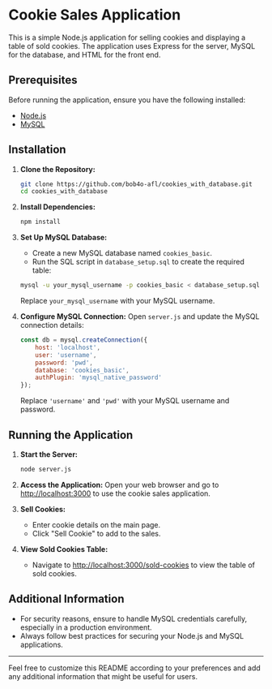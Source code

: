# Cookie Sales Application

This is a simple Node.js application for selling cookies and displaying a table of sold cookies. The application uses Express for the server, MySQL for the database, and HTML for the front end.

## Prerequisites

Before running the application, ensure you have the following installed:

- [Node.js](https://nodejs.org/)
- [MySQL](https://www.mysql.com/)

## Installation

1. **Clone the Repository:**
   ```bash
   git clone https://github.com/bob4o-afl/cookies_with_database.git
   cd cookies_with_database
   ```

2. **Install Dependencies:**
   ```bash
   npm install
   ```

3. **Set Up MySQL Database:**
   - Create a new MySQL database named `cookies_basic`.
   - Run the SQL script in `database_setup.sql` to create the required table:

   ```bash
   mysql -u your_mysql_username -p cookies_basic < database_setup.sql
   ```

   Replace `your_mysql_username` with your MySQL username.

4. **Configure MySQL Connection:**
   Open `server.js` and update the MySQL connection details:
   ```javascript
   const db = mysql.createConnection({
       host: 'localhost',
       user: 'username',
       password: 'pwd',
       database: 'cookies_basic',
       authPlugin: 'mysql_native_password'
   });
   ```

   Replace `'username'` and `'pwd'` with your MySQL username and password.

## Running the Application

1. **Start the Server:**
   ```bash
   node server.js
   ```

2. **Access the Application:**
   Open your web browser and go to [http://localhost:3000](http://localhost:3000) to use the cookie sales application.

3. **Sell Cookies:**
   - Enter cookie details on the main page.
   - Click "Sell Cookie" to add to the sales.

4. **View Sold Cookies Table:**
   - Navigate to [http://localhost:3000/sold-cookies](http://localhost:3000/sold-cookies) to view the table of sold cookies.

## Additional Information

- For security reasons, ensure to handle MySQL credentials carefully, especially in a production environment.
- Always follow best practices for securing your Node.js and MySQL applications.

---

Feel free to customize this README according to your preferences and add any additional information that might be useful for users.

